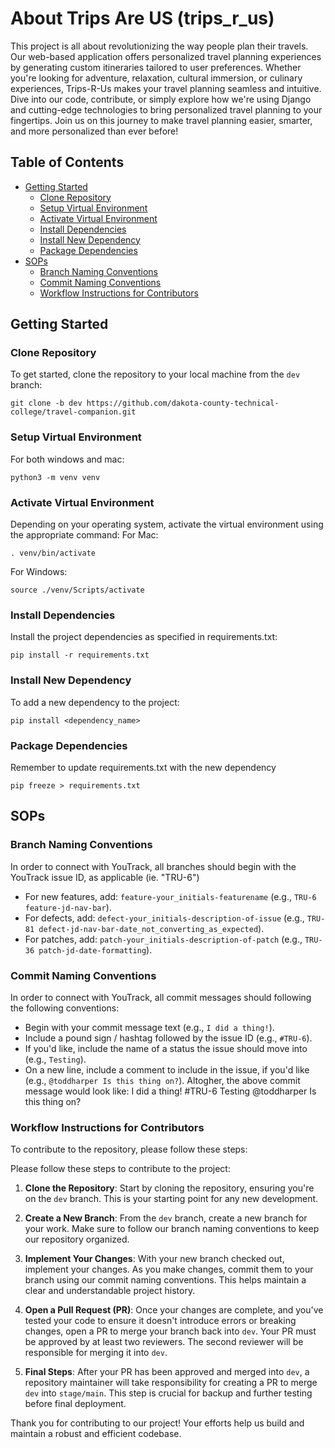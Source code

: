 # About Trips Are US (trips_r_us)

This project is all about revolutionizing the way people plan their travels. Our web-based application offers personalized travel planning experiences by generating custom itineraries tailored to user preferences. Whether you're looking for adventure, relaxation, cultural immersion, or culinary experiences, Trips-R-Us makes your travel planning seamless and intuitive. Dive into our code, contribute, or simply explore how we're using Django and cutting-edge technologies to bring personalized travel planning to your fingertips. Join us on this journey to make travel planning easier, smarter, and more personalized than ever before!

## Table of Contents

- [Getting Started](#getting-started)
  - [Clone Repository](#clone-repository)
  - [Setup Virtual Environment](#setup-virtual-environment)
  - [Activate Virtual Environment](#activate-virtual-environment)
  - [Install Dependencies](#install-dependencies)
  - [Install New Dependency](#install-new-dependency)
  - [Package Dependencies](#package-dependencies)
- [SOPs](#sops)
  - [Branch Naming Conventions](#branch-naming-conventions)
  - [Commit Naming Conventions](#commit-naming-conventions)
  - [Workflow Instructions for Contributors](#workflow-instructions-for-contributors)

## Getting Started

### Clone Repository

To get started, clone the repository to your local machine from the `dev` branch:

```shell
git clone -b dev https://github.com/dakota-county-technical-college/travel-companion.git
```

### Setup Virtual Environment

For both windows and mac:

```shell
python3 -m venv venv
```

### Activate Virtual Environment

Depending on your operating system, activate the virtual environment using the appropriate command:
For Mac:

```shell
. venv/bin/activate
```

For Windows:

```shell
source ./venv/Scripts/activate
```

### Install Dependencies

Install the project dependencies as specified in requirements.txt:

```shell
pip install -r requirements.txt
```

### Install New Dependency

To add a new dependency to the project:

```shell
pip install <dependency_name>
```

### Package Dependencies

Remember to update requirements.txt with the new dependency

```shell
pip freeze > requirements.txt
```

## SOPs

### Branch Naming Conventions

In order to connect with YouTrack, all branches should begin with the YouTrack issue ID, as applicable (ie. "TRU-6")

- For new features, add: `feature-your_initials-featurename` (e.g., `TRU-6 feature-jd-nav-bar`).
- For defects, add: `defect-your_initials-description-of-issue` (e.g., `TRU-81 defect-jd-nav-bar-date_not_converting_as_expected`).
- For patches, add: `patch-your_initials-description-of-patch` (e.g., `TRU-36 patch-jd-date-formatting`).

### Commit Naming Conventions

In order to connect with YouTrack, all commit messages should following the following conventions:

- Begin with your commit message text (e.g., `I did a thing!`).
- Include a pound sign / hashtag followed by the issue ID (e.g., `#TRU-6`).
- If you'd like, include the name of a status the issue should move into (e.g., `Testing`).
- On a new line, include a comment to include in the issue, if you'd like (e.g., `@toddharper Is this thing on?`).
  Altogher, the above commit message would look like:
  I did a thing! #TRU-6 Testing
  @toddharper Is this thing on?

### Workflow Instructions for Contributors
To contribute to the repository, please follow these steps:

Please follow these steps to contribute to the project:

1. **Clone the Repository**: Start by cloning the repository, ensuring you're on the `dev` branch. This is your starting point for any new development.

2. **Create a New Branch**: From the `dev` branch, create a new branch for your work. Make sure to follow our branch naming conventions to keep our repository organized.

3. **Implement Your Changes**: With your new branch checked out, implement your changes. As you make changes, commit them to your branch using our commit naming conventions. This helps maintain a clear and understandable project history.

4. **Open a Pull Request (PR)**: Once your changes are complete, and you've tested your code to ensure it doesn't introduce errors or breaking changes, open a PR to merge your branch back into `dev`. Your PR must be approved by at least two reviewers. The second reviewer will be responsible for merging it into `dev`.

5. **Final Steps**: After your PR has been approved and merged into `dev`, a repository maintainer will take responsibility for creating a PR to merge `dev` into `stage/main`. This step is crucial for backup and further testing before final deployment.

Thank you for contributing to our project! Your efforts help us build and maintain a robust and efficient codebase.

